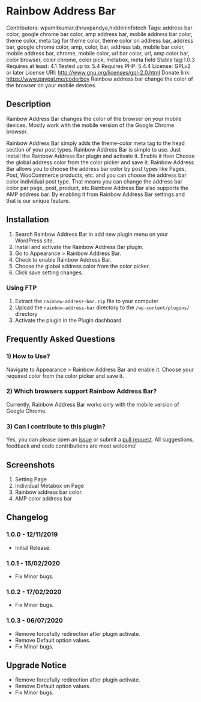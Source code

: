# Rainbow Address Bar

Contributors: wpamitkumar,dhruvpandya,hiddeninfotech
Tags: address bar color, google chrome bar color, amp address bar, mobile address bar color, theme color, meta tag for theme color, theme color on address bar, address bar, google chrome color, amp, color, bar, address tab, mobile bar color, mobile address bar, chrome, mobile color, url bar color, url, amp color bar, color browser, color chrome, color pick, metabox, meta field
Stable tag:1.0.3
Requires at least: 4.1
Tested up to: 5.4
Requires PHP: 5.4.4
License: GPLv2 or later
License URI: http://www.gnu.org/licenses/gpl-2.0.html
Donate link: https://www.paypal.me/coderboy
Rainbow address bar change the color of the browser on your mobile devices.


## Description 
Rainbow Address Bar changes the color of the browser on your mobile devices. Mostly work with the mobile version of the Google Chrome browser.

Rainbow Address Bar simply adds the theme-color meta tag to the head section of your post types. 
Rainbow Address Bar is simple to use. Just install the Rainbow Address Bar plugin and activate it. Enable it then Choose the global address color from the color picker and save it.
Rainbow Address Bar allows you to choose the address bar color by post types like Pages, Post, WooCommerce products, etc. and you can choose the address bar color individual post type. That means you can change the address bar color par page, post, product, etc.Rainbow Address Bar also supports the AMP address bar. By enabling it from Rainbow Address Bar settings.and that is our unique feature. 

## Installation 

1. Search Rainbow Address Bar in add new plugin menu on your WordPress site.
2. Install and activate the Rainbow Address Bar plugin.
3. Go to Appearance > Rainbow Address Bar.
4. Check to enable Rainbow Address Bar.
5. Choose the global address color from the color picker.
6. Click save setting changes.


### Using FTP 

1. Extract the `rainbow-address-bar.zip` file to your computer
2. Upload the `rainbow-address-bar` directory to the `/wp-content/plugins/` directory
3. Activate the plugin in the Plugin dashboard


## Frequently Asked Questions 
### 1) How to Use? 
Navigate to  Appearance > Rainbow Address Bar and enable it. Choose your required color from the color picker and save it. 

### 2) Which browsers support Rainbow Address Bar? 
Currently, Rainbow Address Bar works only with the mobile version of Google Chrome.

### 3) Can I contribute to this plugin?
Yes, you can please open an [issue](https://github.com/wpamitkumar/Rainbow-Address-Bar/issues) or submit a [pull request](https://github.com/wpamitkumar/Rainbow-Address-Bar/pulls). All suggestions, feedback and code contributions are most welcome!

## Screenshots 
1. Setting Page
2. Individual Metabox on Page
3. Rainbow address bar color. 
4. AMP color address bar 


## Changelog 

### 1.0.0 - 12/11/2019
* Initial Release.

### 1.0.1 - 15/02/2020
* Fix Minor bugs.

### 1.0.2 - 17/02/2020
* Fix Minor bugs.

### 1.0.3 - 06/07/2020
* Remove forcefully redirection after plugin activate.
* Remove Default option values.
* Fix Minor bugs.

## Upgrade Notice 
* Remove forcefully redirection after plugin activate.
* Remove Default option values.
* Fix Minor bugs.

